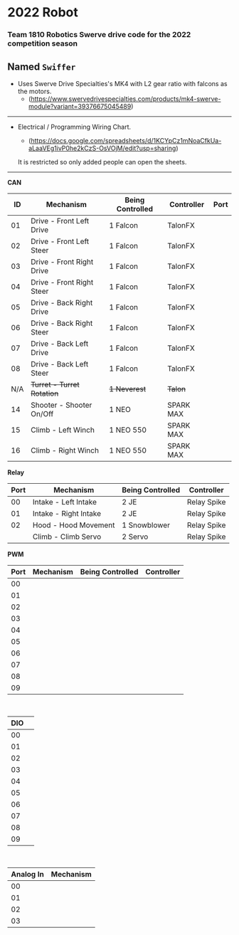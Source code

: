 # 2022 Robot

### Team 1810 Robotics Swerve drive code for the 2022 competition season
**Named `Swiffer`**
---

* Uses Swerve Drive Specialties's MK4 with L2 gear ratio with falcons as the motors.
    * (https://www.swervedrivespecialties.com/products/mk4-swerve-module?variant=39376675045489)

---

* Electrical / Programming Wiring Chart.
    * (https://docs.google.com/spreadsheets/d/1KCYpCz1mNoaCfkUa-aLaaVEg1ivP0he2kCzS-OsVOjM/edit?usp=sharing)

    It is restricted so only added people can open the sheets.

---

**CAN**

| ID    | Mechanism                  | Being Controlled | Controller | Port  |
| ----- | -----                      | -----            | -----      | ----- |
| 01    | Drive - Front Left Drive   | 1 Falcon         | TalonFX    |       |
| 02    | Drive - Front Left Steer   | 1 Falcon         | TalonFX    |       |
| 03    | Drive - Front Right Drive  | 1 Falcon         | TalonFX    |       |
| 04    | Drive - Front Right Steer  | 1 Falcon         | TalonFX    |       |
| 05    | Drive - Back Right Drive   | 1 Falcon         | TalonFX    |       |
| 06    | Drive - Back Right Steer   | 1 Falcon         | TalonFX    |       |
| 07    | Drive - Back Left Drive    | 1 Falcon         | TalonFX    |       |
| 08    | Drive - Back Left Steer    | 1 Falcon         | TalonFX    |       |
| N/A   |~~Turret - Turret Rotation~~|~~1 Neverest~~    |~~Talon~~   |       |
| 14    | Shooter - Shooter On/Off   | 1 NEO            | SPARK MAX  |       |
| 15    | Climb - Left Winch         | 1 NEO 550        | SPARK MAX  |       |
| 16    | Climb - Right Winch        | 1 NEO 550        | SPARK MAX  |       |

**Relay**

| Port |  Mechanism            | Being Controlled | Controller     |
| -----| -----                 | -----            | -----          |
| 00   | Intake - Left Intake  | 2 JE             | Relay Spike    |
| 01   | Intake - Right Intake | 2 JE             | Relay Spike    |
| 02   | Hood - Hood Movement  | 1 Snowblower     | Relay Spike    |
|      | Climb - Climb Servo   | 2 Servo          | Relay Spike    |

**PWM**

| Port  | Mechanism | Being Controlled | Controller |
| ----- | -----     | -----            | -----      |
| 00    |           |                  |            | 
| 01    |           |                  |            | 
| 02    |           |                  |            | 
| 03    |           |                  |            | 
| 04    |           |                  |            | 
| 05    |           |                  |            | 
| 06    |           |                  |            | 
| 07    |           |                  |            | 
| 08    |           |                  |            | 
| 09    |           |                  |            | 
<br>

| DIO   |       |
| ----- | ----- |
| 00    |       |
| 01    |       | 
| 02    |       | 
| 03    |       |
| 04    |       | 
| 05    |       | 
| 06    |       | 
| 07    |       | 
| 08    |       | 
| 09    |       |
<br>

| Analog ln | Mechanism |
| -----     | -----     |
| 00        |           |
| 01        |           |
| 02        |           |
| 03        |           |
